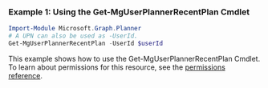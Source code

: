 ### Example 1: Using the Get-MgUserPlannerRecentPlan Cmdlet
```powershell
Import-Module Microsoft.Graph.Planner
# A UPN can also be used as -UserId.
Get-MgUserPlannerRecentPlan -UserId $userId
```
This example shows how to use the Get-MgUserPlannerRecentPlan Cmdlet.
To learn about permissions for this resource, see the [permissions reference](/graph/permissions-reference).
